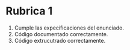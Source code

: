 # Rubrica 1

1. Cumple las expecificaciones del enunciado.
1. Código documentado correctamente.
1. Código extrucutrado correctamente.